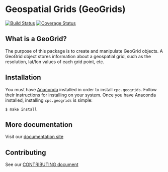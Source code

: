 Geospatial Grids (GeoGrids)
===========================

[![Build Status](https://travis-ci.org/noaa-nws-cpc/cpc.geogrids.svg?branch=master)](https://travis-ci.org/noaa-nws-cpc/cpc.geogrids) [![Coverage Status](https://coveralls.io/repos/github/noaa-nws-cpc/cpc.geogrids/badge.svg?branch=master)](https://coveralls.io/github/noaa-nws-cpc/cpc.geogrids?branch=master)

What is a GeoGrid?
------------------

The purpose of this package is to create and manipulate GeoGrid objects. A GeoGrid object stores
information about a geospatial grid, such as the resolution, lat/lon values of each grid point, etc.

Installation
------------

You must have [Anaconda](https://anaconda.org) installed in order to install `cpc.geogrids`. Follow their instructions for installing on your system. Once you have Anaconda installed, installing `cpc.geogrids` is simple:

    $ make install

More documentation
------------------

Visit our [documentation site](https://noaa-nws-cpc.github.io/cpc.geogrids)

Contributing
------------

See our [CONTRIBUTING document](.github/CONTRIBUTING.md)
